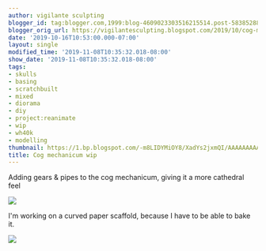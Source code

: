```yaml
---
author: vigilante sculpting
blogger_id: tag:blogger.com,1999:blog-4609023303516215514.post-5838528803006622797
blogger_orig_url: https://vigilantesculpting.blogspot.com/2019/10/cog-mechanicum-wip.html
date: '2019-10-16T10:53:00.000-07:00'
layout: single
modified_time: '2019-11-08T10:35:32.018-08:00'
show_date: '2019-11-08T10:35:32.018-08:00'
tags:
- skulls
- basing
- scratchbuilt
- mixed
- diorama
- diy
- project:reanimate
- wip
- wh40k
- modelling
thumbnail: https://1.bp.blogspot.com/-m8LIDYMiOY8/XadYs2jxmQI/AAAAAAAAAmA/Rj0zJFJ6dxItMNQ6fcXcv310yxru_zxywCLcBGAsYHQ/s320-c/IMG_20191016_005702018_HDR.jpg
title: Cog mechanicum wip
---
```

Adding gears & pipes to the cog mechanicum, giving it a more cathedral
feel  
  

![](https://1.bp.blogspot.com/-m8LIDYMiOY8/XadYs2jxmQI/AAAAAAAAAmA/Rj0zJFJ6dxItMNQ6fcXcv310yxru_zxywCLcBGAsYHQ/s1600/IMG_20191016_005702018_HDR.jpg)

  
I'm working on a curved paper scaffold, because I have to be able to
bake it.  
  

![](https://1.bp.blogspot.com/-8I13ZKmlUwE/XadY6u1SXlI/AAAAAAAAAmE/EBXCtNJ4aXgcnSz4po10w0ZKPmmO3W8ggCLcBGAsYHQ/s1600/IMG_20191015_214421923_HDR.jpg)

  
